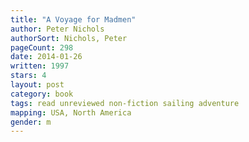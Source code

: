 ```yaml
---
title: "A Voyage for Madmen"
author: Peter Nichols
authorSort: Nichols, Peter
pageCount: 298
date: 2014-01-26
written: 1997
stars: 4
layout: post
category: book
tags: read unreviewed non-fiction sailing adventure
mapping: USA, North America
gender: m
---
```

